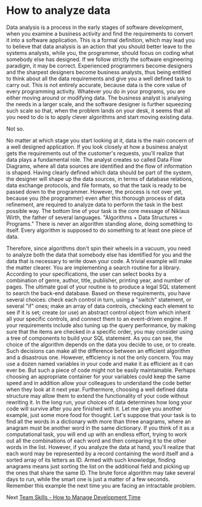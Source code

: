 # How to analyze data

Data analysis is a process in the early stages of software development, when you examine a business activity and find the requirements to convert it into a software application. This is a formal definition, which may lead you to believe that data analysis is an action that you should better leave to the systems analysts, while you, the programmer, should focus on coding what somebody else has designed. If we follow strictly the software engineering paradigm, it may be correct. Experienced programmers become designers and the sharpest designers become business analysts, thus being entitled to think about all the data requirements and give you a well defined task to carry out. This is not entirely accurate, because data is the core value of every programming activity. Whatever you do in your programs, you are either moving around or modifying data. The business analyst is analysing the needs in a larger scale, and the software designer is further squeezing such scale so that, when the problem lands on your desk, it seems that all you need to do is to apply clever algorithms and start moving existing data.

Not so.

No matter at which stage you start looking at it, data is the main concern of a well designed application. If you look closely at how a business analyst gets the requirements out of the customer's requests, you'll realize that data plays a fundamental role. The analyst creates so called Data Flow Diagrams, where all data sources are identified and the flow of information is shaped. Having clearly defined which data should be part of the system, the designer will shape up the data sources, in terms of database relations, data exchange protocols, and file formats, so that the task is ready to be passed down to the programmer. However, the process is not over yet, because you (the programmer) even after this thorough process of data refinement, are required to analyze data to perform the task in the best possible way. The bottom line of your task is the core message of Niklaus Wirth, the father of several languages. "Algorithms + Data Structures = Programs." There is never an algorithm standing alone, doing something to itself. Every algorithm is supposed to do something to at least one piece of data.

Therefore, since algorithms don't spin their wheels in a vacuum, you need to analyze both the data that somebody else has identified for you and the data that is necessary to write down your code. A trivial example will make the matter clearer. You are implementing a search routine for a library. According to your specifications, the user can select books by a combination of genre, author, title, publisher, printing year, and number of pages. The ultimate goal of your routine is to produce a legal SQL statement to search the back-end database. Based on these requirements, you have several choices: check each control in turn, using a "switch" statement, or several "if" ones; make an array of data controls, checking each element to see if it is set; create (or use) an abstract control object from which inherit all your specific controls, and connect them to an event-driven engine. If your requirements include also tuning up the query performance, by making sure that the items are checked in a specific order, you may consider using a tree of components to build your SQL statement. As you can see, the choice of the algorithm depends on the data you decide to use, or to create. Such decisions can make all the difference between an efficient algorithm and a disastrous one. However, efficiency is not the only concern. You may use a dozen named variables in your code and make it as efficient as it can ever be. But such a piece of code might not be easily maintainable. Perhaps choosing an appropriate container for your variables could keep the same speed and in addition allow your colleagues to understand the code better when they look at it next year. Furthermore, choosing a well defined data structure may allow them to extend the functionality of your code without rewriting it. In the long run, your choices of data determines how long your code will survive after you are finished with it. Let me give you another example, just some more food for thought. Let's suppose that your task is to find all the words in a dictionary with more than three anagrams, where an anagram must be another word in the same dictionary. If you think of it as a computational task, you will end up with an endless effort, trying to work out all the combinations of each word and then comparing it to the other words in the list. However, if you analyze the data at hand, you'll realize that each word may be represented by a record containing the word itself and a sorted array of its letters as ID. Armed with such knowledge, finding anagrams means just sorting the list on the additional field and picking up the ones that share the same ID. The brute force algorithm may take several days to run, while the smart one is just a matter of a few seconds. Remember this example the next time you are facing an intractable problem.

Next [Team Skills - How to Manage Development Time](../Team-Skills/01-How-to-Manage-Development-Time.md)